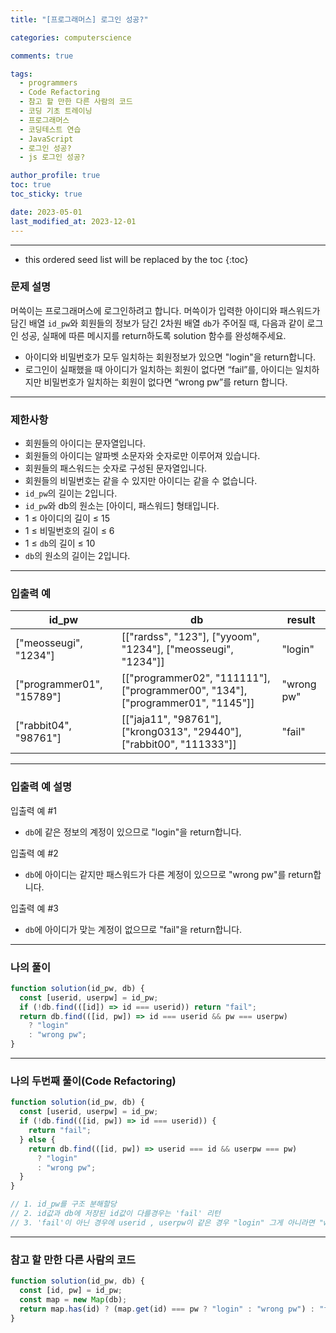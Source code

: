 ```yaml
---
title: "[프로그래머스] 로그인 성공?"

categories: computerscience

comments: true

tags:
  - programmers
  - Code Refactoring
  - 참고 할 만한 다른 사람의 코드
  - 코딩 기초 트레이닝
  - 프로그래머스
  - 코딩테스트 연습
  - JavaScript
  - 로그인 성공?
  - js 로그인 성공?

author_profile: true
toc: true
toc_sticky: true

date: 2023-05-01
last_modified_at: 2023-12-01
---
```


---

<!-- prettier-ignore -->
* this ordered seed list will be replaced by the toc 
{:toc}

### 문제 설명

머쓱이는 프로그래머스에 로그인하려고 합니다. 머쓱이가 입력한 아이디와 패스워드가 담긴 배열 `id_pw`와 회원들의 정보가 담긴 2차원 배열 `db`가 주어질 때, 다음과 같이 로그인 성공, 실패에 따른 메시지를 return하도록 solution 함수를 완성해주세요.

- 아이디와 비밀번호가 모두 일치하는 회원정보가 있으면 "login"을 return합니다.
- 로그인이 실패했을 때 아이디가 일치하는 회원이 없다면 “fail”를, 아이디는 일치하지만 비밀번호가 일치하는 회원이 없다면 “wrong pw”를 return 합니다.

---

### 제한사항

- 회원들의 아이디는 문자열입니다.
- 회원들의 아이디는 알파벳 소문자와 숫자로만 이루어져 있습니다.
- 회원들의 패스워드는 숫자로 구성된 문자열입니다.
- 회원들의 비밀번호는 같을 수 있지만 아이디는 같을 수 없습니다.
- `id_pw`의 길이는 2입니다.
- `id_pw`와 db의 원소는 [아이디, 패스워드] 형태입니다.
- 1 ≤ 아이디의 길이 ≤ 15
- 1 ≤ 비밀번호의 길이 ≤ 6
- 1 ≤ `db`의 길이 ≤ 10
- `db`의 원소의 길이는 2입니다.

---

### 입출력 예

| id_pw                     | db                                                                              | result     |
| ------------------------- | ------------------------------------------------------------------------------- | ---------- |
| ["meosseugi", "1234"]     | [["rardss", "123"], ["yyoom", "1234"], ["meosseugi", "1234"]]                   | "login"    |
| ["programmer01", "15789"] | [["programmer02", "111111"], ["programmer00", "134"], ["programmer01", "1145"]] | "wrong pw" |
| ["rabbit04", "98761"]     | [["jaja11", "98761"], ["krong0313", "29440"], ["rabbit00", "111333"]]           | "fail"     |

---

### **입출력 예 설명**

입출력 예 #1

- `db`에 같은 정보의 계정이 있으므로 "login"을 return합니다.

입출력 예 #2

- `db`에 아이디는 같지만 패스워드가 다른 계정이 있으므로 "wrong pw"를 return합니다.

입출력 예 #3

- `db`에 아이디가 맞는 계정이 없으므로 "fail"을 return합니다.

---

### 나의 풀이

```jsx
function solution(id_pw, db) {
  const [userid, userpw] = id_pw;
  if (!db.find(([id]) => id === userid)) return "fail";
  return db.find(([id, pw]) => id === userid && pw === userpw)
    ? "login"
    : "wrong pw";
}
```

---

### 나의 두번째 풀이(Code Refactoring)

```jsx
function solution(id_pw, db) {
  const [userid, userpw] = id_pw;
  if (!db.find(([id, pw]) => id === userid)) {
    return "fail";
  } else {
    return db.find(([id, pw]) => userid === id && userpw === pw)
      ? "login"
      : "wrong pw";
  }
}

// 1. id_pw를 구조 분해할당
// 2. id값과 db에 저장된 id값이 다를경우는 'fail' 리턴
// 3. 'fail'이 아닌 경우에 userid , userpw이 같은 경우 "login" 그게 아니라면 "wrong pw”를 return
```

---

### 참고 할 만한 다른 사람의 코드

```jsx
function solution(id_pw, db) {
  const [id, pw] = id_pw;
  const map = new Map(db);
  return map.has(id) ? (map.get(id) === pw ? "login" : "wrong pw") : "fail";
}
```
